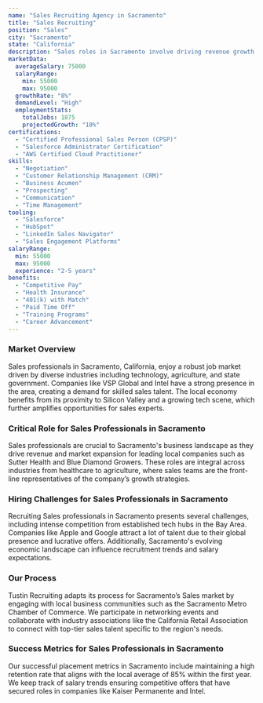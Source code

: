 ```yaml
---
name: "Sales Recruiting Agency in Sacramento"
title: "Sales Recruiting"
position: "Sales"
city: "Sacramento"
state: "California"
description: "Sales roles in Sacramento involve driving revenue growth by identifying and winning new customers, building and maintaining client relationships, and achieving sales targets in various industries."
marketData:
  averageSalary: 75000
  salaryRange:
    min: 55000
    max: 95000
  growthRate: "8%"
  demandLevel: "High"
  employmentStats:
    totalJobs: 1875
    projectedGrowth: "10%"
certifications:
  - "Certified Professional Sales Person (CPSP)"
  - "Salesforce Administrator Certification"
  - "AWS Certified Cloud Practitioner"
skills:
  - "Negotiation"
  - "Customer Relationship Management (CRM)"
  - "Business Acumen"
  - "Prospecting"
  - "Communication"
  - "Time Management"
tooling:
  - "Salesforce"
  - "HubSpot"
  - "LinkedIn Sales Navigator"
  - "Sales Engagement Platforms"
salaryRange:
  min: 55000
  max: 95000
  experience: "2-5 years"
benefits:
  - "Competitive Pay"
  - "Health Insurance"
  - "401(k) with Match"
  - "Paid Time Off"
  - "Training Programs"
  - "Career Advancement"
---
```


### Market Overview
Sales professionals in Sacramento, California, enjoy a robust job market driven by diverse industries including technology, agriculture, and state government. Companies like VSP Global and Intel have a strong presence in the area, creating a demand for skilled sales talent. The local economy benefits from its proximity to Silicon Valley and a growing tech scene, which further amplifies opportunities for sales experts.
### Critical Role for Sales Professionals in Sacramento
Sales professionals are crucial to Sacramento's business landscape as they drive revenue and market expansion for leading local companies such as Sutter Health and Blue Diamond Growers. These roles are integral across industries from healthcare to agriculture, where sales teams are the front-line representatives of the company’s growth strategies.

### Hiring Challenges for Sales Professionals in Sacramento
Recruiting Sales professionals in Sacramento presents several challenges, including intense competition from established tech hubs in the Bay Area. Companies like Apple and Google attract a lot of talent due to their global presence and lucrative offers. Additionally, Sacramento's evolving economic landscape can influence recruitment trends and salary expectations.

### Our Process
Tustin Recruiting adapts its process for Sacramento’s Sales market by engaging with local business communities such as the Sacramento Metro Chamber of Commerce. We participate in networking events and collaborate with industry associations like the California Retail Association to connect with top-tier sales talent specific to the region's needs.

### Success Metrics for Sales Professionals in Sacramento
Our successful placement metrics in Sacramento include maintaining a high retention rate that aligns with the local average of 85% within the first year. We keep track of salary trends ensuring competitive offers that have secured roles in companies like Kaiser Permanente and Intel.